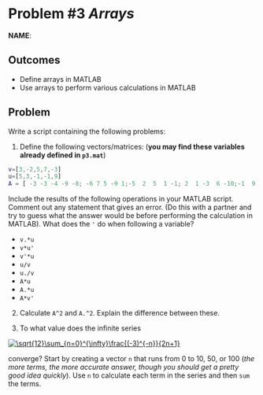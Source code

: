 Problem #3 *Arrays* 
=======================

**NAME**:

Outcomes 
--------

-   Define arrays in MATLAB
-   Use arrays to perform various calculations in MATLAB

Problem 
-------
Write a script containing the following problems:

1. Define the following vectors/matrices: (**you may find these variables already defined in `p3.mat`**) 

``` matlab
v=[3,-2,5,7,-3]
u=[5,3,-1,-1,9]
A = [ -3 -3 -4 -9 -8; -6 7 5 -9 1;-5  2  5  1 -1; 2  1 -3  6 -10;-1  9  1  9 -3]
```

Include the results of the following operations in your MATLAB script. Comment out any statement that gives an error. (Do this with a partner and try to guess what the answer would be before performing the calculation in MATLAB). What does the `'` do when following a variable?

  * `v.*u`
  * `v*u'`
  * `v'*u`
  * `u/v`
  * `u./v`
  * `A*u`
  * `A.*u`
  * `A*v'`

2. Calculate `A^2` and `A.^2`. Explain the difference between these.


2. To what value does the infinite series

<a href="https://www.codecogs.com/eqnedit.php?latex=\sqrt{12}\sum_{n=0}^{\infty}\frac{(-3)^{-n}}{2n&plus;1}" target="_blank"><img src="https://latex.codecogs.com/gif.latex?\sqrt{12}\sum_{n=0}^{\infty}\frac{(-3)^{-n}}{2n&plus;1}" title="\sqrt{12}\sum_{n=0}^{\infty}\frac{(-3)^{-n}}{2n+1}" /></a>

converge? Start by creating a vector `n` that runs from 0 to 10, 50, or 100 (*the more terms, the more accurate answer, though you should get a pretty good idea quickly*). Use `n` to calculate each term in the series and then `sum` the terms.







